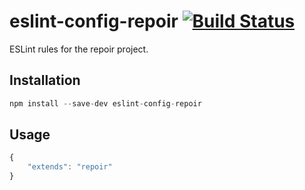 # eslint-config-repoir [![Build Status](https://travis-ci.org/repoir/eslint-config-repoir.svg?branch=master)](https://travis-ci.org/repoir/eslint-config-repoir)

ESLint rules for the repoir project.

## Installation

```js
npm install --save-dev eslint-config-repoir
```

## Usage

```js
{
    "extends": "repoir"
}
```
